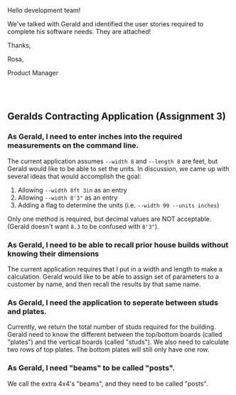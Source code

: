 Hello development team!

We've talked with Gerald and identified the user stories required to complete his software needs. They are attached!

Thanks,

Rosa,

Product Manager

<br/>
<br/>

## Geralds Contracting Application (Assignment 3)

### As Gerald, I need to enter inches into the required measurements on the command line.

The current application assumes `--width 8` and `--length 8` are feet, but Gerald would like to be able to set the units. In discussion, we came up with several ideas that would accomplish the goal:

  1. Allowing `--width 8ft 3in` as an entry
  2. Allowing `--width 8'3"` as an entry
  3. Adding a flag to determine the units (i.e. `--width 99 --units inches`)

Only one method is required, but decimal values are NOT acceptable. (Gerald doesn't want `8.3` to be confused with `8'3"`).

### As Gerald, I need to be able to recall prior house builds without knowing their dimensions

The current application requires that I put in a width and length to make a calculation. Gerald would like to be able to assign set of parameters to a customer by name, and then recall the results by that same name.

### As Gerald, I need the application to seperate between studs and plates.

Currently, we return the total number of studs required for the building. Gerald need to know the different between the top/bottom boards (called "plates") and the vertical boards (called "studs"). We also need to calculate two rows of top plates. The bottom plates will still only have one row.

### As Gerald, I need "beams" to be called "posts".

We call the extra 4x4's "beams", and they need to be called "posts".